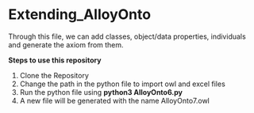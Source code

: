 # Extending_AlloyOnto

Through this file, we can add classes, object/data properties, individuals and generate the axiom from them.

**Steps to use this repository**
1) Clone the Repository 
2) Change the path in the python file to import owl and excel files
3) Run the python file using **python3 AlloyOnto6.py**
4) A new file will be generated with the name AlloyOnto7.owl
